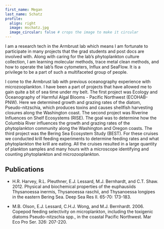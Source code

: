 ```yaml
---
first_name: Megan
last_name: Schatz
profile:
  align: right
  image: mschatz.jpg
  image_circular: false # crops the image to make it circular
---
```


I am a research tech in the Armbrust lab which means I am fortunate to participate in many projects that the grad students and post docs are involved with. Along with caring for the lab’s phytoplankton culture collection, I am learning molecular methods, trace metal clean methods, and how to operate the lab’s flow cytometers, Influx and SeaFlow. It is a privilege to be a part of such a multifaceted group of people.

I come to the Armbrust lab with previous oceanography experience with microzooplankton. I have been a part of projects that have allowed me to gain quite a bit of sea time under my belt. The first project was Ecology and Oceanography of Harmful Algal Blooms - Pacific Northwest (ECOHAB-PNW). Here we determined growth and grazing rates of the diatom, Pseudo-nitzschia, which produces toxins and causes shellfish harvesting closures along the Washington coast. The second project was Riverine Influences on Shelf Ecosystems (RISE). The goal was to determine how the Columbia River influences the growth and grazing rates of the phytoplankton community along the Washington and Oregon coasts. The third project was the Bering Sea Ecosystem Study (BEST). For these cruises we conducted krill feeding experiments to determine feeding rates and what phytoplankton the krill are eating. All the cruises resulted in a large quantity of plankton samples and many hours with a microscope identifying and counting phytoplankton and microzooplankton.

## Publications
* H.R. Harvey, R.L. Pleuthner, E.J. Lessard, M.J. Bernhardt, and C.T. Shaw. 2012. Physical and biochemical properties of the euphausiids Thysanoessa inermis, Thysanoessa raschii, and Thysanoessa longipes in the eastern Bering Sea. Deep Sea Res II. 65-70: 173-183.

* M.B. Olson, E.J. Lessard, C.H.J. Wong, and M.J. Bernhardt. 2006. Copepod feeding selectivity on microplankton, including the toxigenic diatoms Pseudo-nitzschia spp., in the coastal Pacific Northwest. Mar Eco Pro Ser. 326: 207-220.
